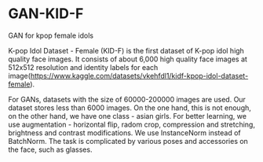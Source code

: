 # GAN-KID-F
GAN for kpop female idols

K-pop Idol Dataset - Female (KID-F) is the first dataset of K-pop idol high quality face images. It consists of about 6,000 high quality face images at 512x512 resolution and identity labels for each image(https://www.kaggle.com/datasets/vkehfdl1/kidf-kpop-idol-dataset-female). 

For GANs, datasets with the size of 60000-200000 images are used. Our dataset stores less than 6000 images. On the one hand, this is not enough, on the other hand, we have one class - asian girls. For better learning, we use augmentation - horizontal flip, radom crop, compression and stretching, brightness and contrast modifications. We use InstanceNorm instead of BatchNorm. The task is complicated by various poses and accessories on the face, such as glasses.
